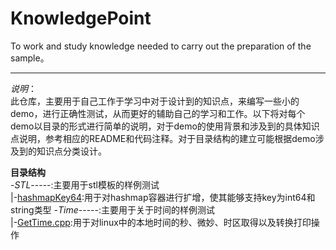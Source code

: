 # KnowledgePoint
To work and study knowledge needed to carry out the preparation of the sample。    
***
*说明*：    
此仓库，主要用于自己工作于学习中对于设计到的知识点，来编写一些小的demo，进行正确性测试，从而更好的辅助自己的学习和工作。以下将对每个demo以目录的形式进行简单的说明，对于demo的使用背景和涉及到的具体知识点说明，参考相应的README和代码注释。对于目录结构的建立可能根据demo涉及到的知识点分类设计。        

**目录结构**   
-*STL*-----:主要用于stl模板的样例测试    
|-[hashmapKey64](https://github.com/Clodfisher/KnowledgePoint/tree/master/STL/hashmapKey64):用于对hashmap容器进行扩增，使其能够支持key为int64和string类型 
-*Time*-----:主要用于关于时间的样例测试       
|-[GetTime.cpp](https://github.com/Clodfisher/KnowledgePoint/blob/master/Time/GetTime.cpp):用于对linux中的本地时间的秒、微妙、时区取得以及转换打印操作        



